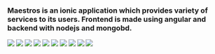 ### Maestros is an ionic application which provides variety of services to its users. Frontend is made using angular and backend with nodejs and mongobd.


<img src =".\screenshots\1.PNG">
<img src =".\screenshots\2.PNG">
<img src =".\screenshots\3.PNG">
<img src =".\screenshots\4.PNG">
<img src =".\screenshots\5.PNG">
<img src =".\screenshots\6.PNG">
<img src =".\screenshots\7.PNG">
<img src =".\screenshots\8.PNG">
<img src =".\screenshots\9.PNG">
<img src =".\screenshots\10.PNG">
